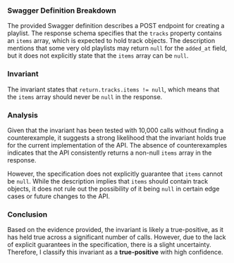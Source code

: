 ### Swagger Definition Breakdown
The provided Swagger definition describes a POST endpoint for creating a playlist. The response schema specifies that the `tracks` property contains an `items` array, which is expected to hold track objects. The description mentions that some very old playlists may return `null` for the `added_at` field, but it does not explicitly state that the `items` array can be `null`.

### Invariant
The invariant states that `return.tracks.items != null`, which means that the `items` array should never be `null` in the response.

### Analysis
Given that the invariant has been tested with 10,000 calls without finding a counterexample, it suggests a strong likelihood that the invariant holds true for the current implementation of the API. The absence of counterexamples indicates that the API consistently returns a non-null `items` array in the response.

However, the specification does not explicitly guarantee that `items` cannot be `null`. While the description implies that `items` should contain track objects, it does not rule out the possibility of it being `null` in certain edge cases or future changes to the API.

### Conclusion
Based on the evidence provided, the invariant is likely a true-positive, as it has held true across a significant number of calls. However, due to the lack of explicit guarantees in the specification, there is a slight uncertainty. Therefore, I classify this invariant as a **true-positive** with high confidence.
